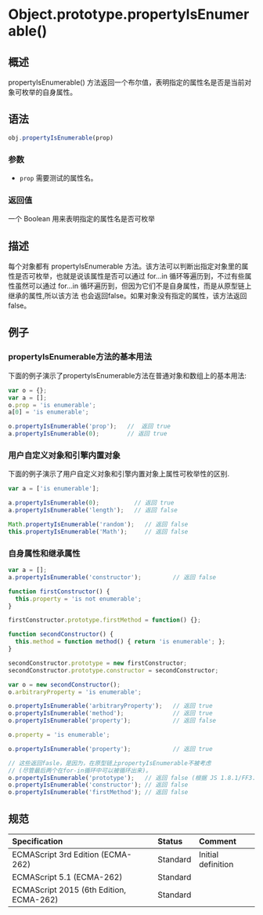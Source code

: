 # Object.prototype.propertyIsEnumerable()

## 概述

propertyIsEnumerable() 方法返回一个布尔值，表明指定的属性名是否是当前对象可枚举的自身属性。

## 语法

```javascript
obj.propertyIsEnumerable(prop)
```

### 参数

* `prop` 需要测试的属性名。

### 返回值

一个 Boolean 用来表明指定的属性名是否可枚举

## 描述

每个对象都有 propertyIsEnumerable 方法。该方法可以判断出指定对象里的属性是否可枚举，也就是说该属性是否可以通过 for...in
循环等遍历到，不过有些属性虽然可以通过 for...in 循环遍历到，但因为它们不是自身属性，而是从原型链上继承的属性,所以该方法
也会返回false。如果对象没有指定的属性，该方法返回 false。

## 例子

### propertyIsEnumerable方法的基本用法

下面的例子演示了propertyIsEnumerable方法在普通对象和数组上的基本用法:

```javascript
var o = {};
var a = [];
o.prop = 'is enumerable';
a[0] = 'is enumerable';

o.propertyIsEnumerable('prop');   //  返回 true
a.propertyIsEnumerable(0);        // 返回 true
```

### 用户自定义对象和引擎内置对象

下面的例子演示了用户自定义对象和引擎内置对象上属性可枚举性的区别.

```javascript
var a = ['is enumerable'];

a.propertyIsEnumerable(0);          // 返回 true
a.propertyIsEnumerable('length');   // 返回 false

Math.propertyIsEnumerable('random');   // 返回 false
this.propertyIsEnumerable('Math');     // 返回 false
```

### 自身属性和继承属性

```javascript
var a = [];
a.propertyIsEnumerable('constructor');         // 返回 false

function firstConstructor() {
  this.property = 'is not enumerable';
}

firstConstructor.prototype.firstMethod = function() {};

function secondConstructor() {
  this.method = function method() { return 'is enumerable'; };
}

secondConstructor.prototype = new firstConstructor;
secondConstructor.prototype.constructor = secondConstructor;

var o = new secondConstructor();
o.arbitraryProperty = 'is enumerable';

o.propertyIsEnumerable('arbitraryProperty');   // 返回 true
o.propertyIsEnumerable('method');              // 返回 true
o.propertyIsEnumerable('property');            // 返回 false

o.property = 'is enumerable';

o.propertyIsEnumerable('property');            // 返回 true

// 这些返回fasle，是因为，在原型链上propertyIsEnumerable不被考虑
// (尽管最后两个在for-in循环中可以被循环出来)。
o.propertyIsEnumerable('prototype');   // 返回 false (根据 JS 1.8.1/FF3.6)
o.propertyIsEnumerable('constructor'); // 返回 false
o.propertyIsEnumerable('firstMethod'); // 返回 false
```

## 规范

| Specification                           | Status   | Comment            |
|:----------------------------------------|:---------|:-------------------|
| ECMAScript 3rd Edition (ECMA-262)       | Standard | Initial definition |
| ECMAScript 5.1 (ECMA-262)               | Standard |                    |
| ECMAScript 2015 (6th Edition, ECMA-262) | Standard |                    |